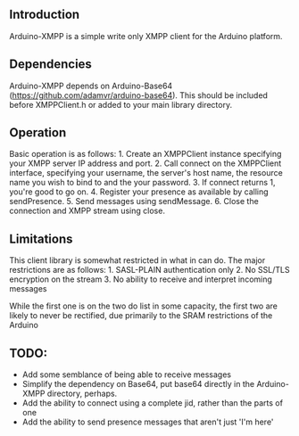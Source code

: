 Introduction
------------

Arduino-XMPP is a simple write only XMPP client for the Arduino platform.

Dependencies
------------

Arduino-XMPP depends on Arduino-Base64 (https://github.com/adamvr/arduino-base64). This should be included before XMPPClient.h or added to your main library directory.

Operation
---------

Basic operation is as follows:
    1. Create an XMPPClient instance specifying your XMPP server IP address and port.
    2. Call connect on the XMPPClient interface, specifying your username, the server's host name, the resource name you wish to bind to and the your password.
    3. If connect returns 1, you're good to go on.
    4. Register your presence as available by calling sendPresence.
    5. Send messages using sendMessage.
    6. Close the connection and XMPP stream using close.

Limitations
-----------

This client library is somewhat restricted in what in can do. The major restrictions are as follows:
    1. SASL-PLAIN authentication only
    2. No SSL/TLS encryption on the stream
    3. No ability to receive and interpret incoming messages

While the first one is on the two do list in some capacity, the first two are likely to never be rectified, due primarily to the SRAM restrictions of the Arduino

TODO:
-----

* Add some semblance of being able to receive messages
* Simplify the dependency on Base64, put base64 directly in the Arduino-XMPP directory, perhaps.
* Add the ability to connect using a complete jid, rather than the parts of one
* Add the ability to send presence messages that aren't just 'I'm here'

